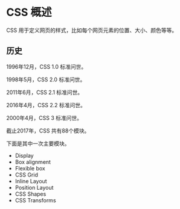 # CSS 概述

CSS 用于定义网页的样式，比如每个网页元素的位置、大小、颜色等等。

## 历史

1996年12月，CSS 1.0 标准问世。

1998年5月，CSS 2.0 标准问世。

2011年6月，CSS 2.1 标准问世。

2016年4月，CSS 2.2 标准问世。

2000年4月，CSS 3 标准问世。

截止2017年，CSS 共有88个模块。

下面是其中一次主要模块。

- Display
- Box alignment
- Flexible box
- CSS Grid
- Inline Layout
- Position Layout
- CSS Shapes
- CSS Transforms

